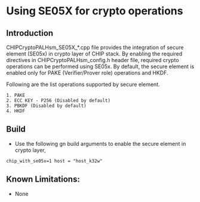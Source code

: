 # Using SE05X for crypto operations

## Introduction

CHIPCryptoPALHsm_SE05X_*.cpp file provides the integration of secure element
(SE05x) in crypto layer of CHIP stack. By enabling the required directives in
CHIPCryptoPALHsm_config.h header file, required crypto operations can be
performed using SE05x. By default, the secure element is enabled only for PAKE
(Verifier/Prover role) operations and HKDF.

Following are the list operations supported by secure element.

	1. PAKE
	2. ECC KEY - P256 (Disabled by default)
	3. PBKDF (Disabled by default)
	4. HKDF


## Build

-   Use the following gn build arguments to enable the secure element in crypto
    layer,

```
chip_with_se05x=1 host = "host_k32w"
```

## Known Limitations:

-   None
